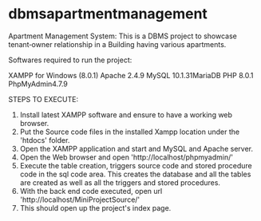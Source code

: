 # dbmsapartmentmanagement
Apartment Management System: This is a DBMS project to showcase tenant‑owner relationship in a Building having various apartments. 

Softwares required to run the project:

XAMPP for Windows (8.0.1)
Apache 2.4.9
MySQL 10.1.31MariaDB
PHP 8.0.1
PhpMyAdmin4.7.9


STEPS TO EXECUTE:

1. Install latest XAMPP software and ensure to have a working web browser.
2. Put the Source code files in the installed Xampp location under the 'htdocs' folder.
3. Open the XAMPP application and start and MySQL and Apache server.
4. Open the Web browser and open 'http://localhost/phpmyadmin/'
5. Execute the table creation, triggers source code and stored procedure code in the sql code area.
   This creates the database and all the tables are created as well as all the triggers and stored procedures.
6. With the back end code executed, open url 'http://localhost/MiniProjectSource/' 
7. This should open up the project's index page.
